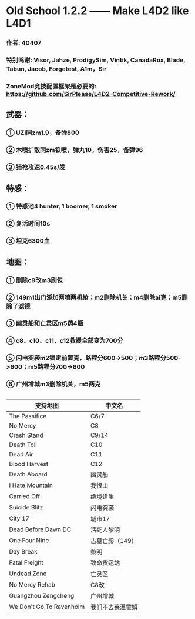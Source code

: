 # Old School 1.2.2 —— Make L4D2 like L4D1
### 作者: 40407
### 特别鸣谢: Visor, Jahze, ProdigySim, Vintik, CanadaRox, Blade, Tabun, Jacob, Forgetest, A1m，Sir
### ZoneMod竞技配置框架是必要的: https://github.com/SirPlease/L4D2-Competitive-Rework/
##
## 武器：
### ① UZI同zm1.9，备弹800
### ② 木喷扩散同zm铁喷，弹丸10，伤害25，备弹96
### ③ 猎枪攻速0.45s/发
## 
## 特感：
### ① 特感池4 hunter, 1 boomer, 1 smoker
### ② 复活时间10s
### ③ 坦克6300血
## 
## 地图：
### ① 删除c9改m3刷包
### ② 149m1出门添加两喷两机枪；m2删除机关；m4删除ai克；m5删除了滤镜
### ③ 幽灵船和亡灵区m5药4瓶
### ④ c8、c10、c11、c12救援全部变为700分
### ⑤ 闪电突袭m2锁定前置克，路程分600->500；m3路程分500->600；m5路程分700->600
### ⑥ 广州增城m3删除机关，m5两克
## 
| 支持地图                | 中文名           |
|-------------------------|------------------|
| The Passifice           | C6/7             |
| No Mercy                | C8               |
| Crash Stand             | C9/14            |
| Death Toll              | C10              |
| Dead Air                | C11              |
| Blood Harvest           | C12              |
| Death Aboard            | 幽灵船           |
| I Hate Mountain         | 我恨山           |
| Carried Off             | 绝境逢生         |
| Suicide Blitz           | 闪电突袭         |
| City 17                 | 城市17           |
| Dead Before Dawn DC     | 活死人黎明       |
| One Four Nine           | 古墓亡影（149）  |
| Day Break               | 黎明             |
| Fatal Freight           | 致命货运站       |
| Undead Zone             | 亡灵区           |
| No Mercy Rehab          | C8改             |
| Guangzhou Zengcheng     | 广州增城         |
|  We Don't Go To Ravenholm   | 我们不去莱温霍姆 |
